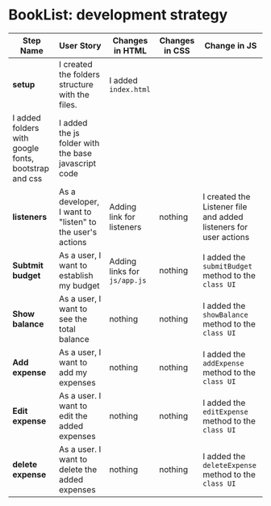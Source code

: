 # BookList: development strategy

| Step Name | User Story | Changes in HTML | Changes in CSS | Change in JS |
| --- | --- | --- | --- | --- |
| __setup__ | I created the  folders structure with the files. | I added `index.html` | 
I added folders with google fonts, bootstrap and css| I added the js folder with the base javascript code |
| __listeners__ |As a developer, I want to "listen" to the user's actions | Adding link for listeners | nothing | I created the Listener file and added listeners for  user actions |
| __Subtmit budget__ | As a user, I want to establish my budget | Adding links for `js/app.js` | nothing | I added  the `submitBudget` method to the `class UI` |
| __Show balance__ | As a  user, I want to see the total balance |  nothing | nothing | I added  the `showBalance` method to the `class UI`|
| __Add expense__ | As a user, I want to add my expenses |nothing| nothing | I added  the `addExpense` method to the `class UI`|
| __Edit expense__ | As a user. I want to edit the added expenses  | nothing | nothing | I added  the `editExpense` method to the `class UI`|
| __delete expense__ | As a user. I want to delete the added expenses |nothing| nothing | I added  the `deleteExpense` method to the `class UI`|